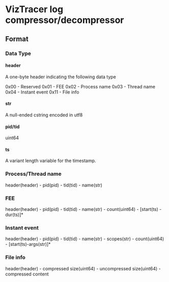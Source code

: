 # VizTracer log compressor/decompressor

## Format

### Data Type

#### header

A one-byte header indicating the following data type

0x00 - Reserved
0x01 - FEE
0x02 - Process name
0x03 - Thread name
0x04 - Instant event
0x11 - File info

#### str

A null-ended cstring encoded in utf8

#### pid/tid

uint64

#### ts

A variant length variable for the timestamp.

### Process/Thread name

header(header) - pid(pid) - tid(tid) - name(str)

### FEE

header(header) - pid(pid) - tid(tid) - name(str) - count(uint64) - [start(ts) - dur(ts)]*

### Instant event

header(header) - pid(pid) - tid(tid) - name(str) - scopes(str) - count(uint64) - [start(ts)-args(str)]*

### File info

header(header) - compressed size(uint64) - uncompressed size(uint64) - compressed content

